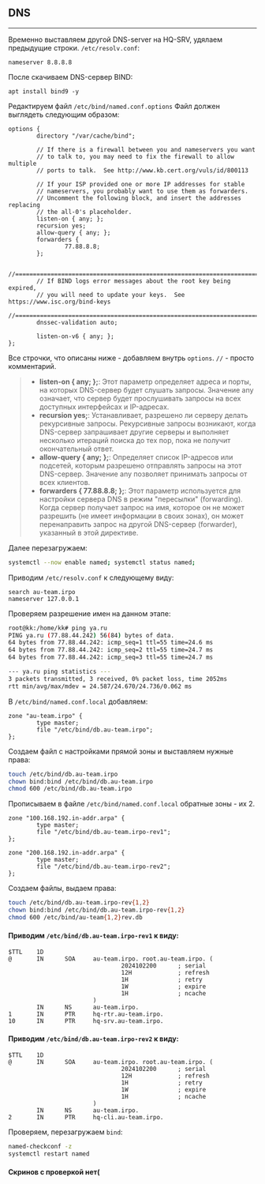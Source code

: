 ## DNS

---

Временно выставляем другой DNS-server на HQ-SRV, удялаем предыдущие строки.
`/etc/resolv.conf`:
```
nameserver 8.8.8.8
```
После скачиваем DNS-сервер BIND:
```
apt install bind9 -y
```
Редактируем файл `/etc/bind/named.conf.options`
Файл должен выглядеть следующим образом:
```
options {
        directory "/var/cache/bind";

        // If there is a firewall between you and nameservers you want
        // to talk to, you may need to fix the firewall to allow multiple
        // ports to talk.  See http://www.kb.cert.org/vuls/id/800113

        // If your ISP provided one or more IP addresses for stable
        // nameservers, you probably want to use them as forwarders.
        // Uncomment the following block, and insert the addresses replacing
        // the all-0's placeholder.
        listen-on { any; };
        recursion yes;
        allow-query { any; };
        forwarders {
                77.88.8.8;
        };

        //========================================================================
        // If BIND logs error messages about the root key being expired,
        // you will need to update your keys.  See https://www.isc.org/bind-keys
        //========================================================================
        dnssec-validation auto;

        listen-on-v6 { any; };
};
```
Все строчки, что описаны ниже - добавляем внутрь `options`. `//` - просто комментарий.

>- **listen-on { any; };**: Этот параметр определяет адреса и порты, на которых DNS-сервер будет слушать запросы. Значение any означает, что сервер будет прослушивать запросы на всех доступных интерфейсах и IP-адресах.
>- **recursion yes;**: Устанавливает, разрешено ли серверу делать рекурсивные запросы. Рекурсивные запросы возникают, когда DNS-сервер запрашивает другие серверы и выполняет несколько итераций поиска до тех пор, пока не получит окончательный ответ.
>- **allow-query { any; };**: Определяет список IP-адресов или подсетей, которым разрешено отправлять запросы на этот DNS-сервер. Значение any позволяет принимать запросы от всех клиентов.
>- **forwarders { 77.88.8.8; };**: Этот параметр используется для настройки сервера DNS в режим "пересылки" (forwarding). Когда сервер получает запрос на имя, которое он не может разрешить (не имеет информации в своих зонах), он может перенаправить запрос на другой DNS-сервер (forwarder), указанный в этой директиве.

Далее перезагружаем:
```bash
systemctl --now enable named; systemctl status named; 
```

Приводим `/etc/resolv.conf` к следующему виду:
```
search au-team.irpo
nameserver 127.0.0.1
```

Проверяем разрешение имен на данном этапе:
```bash
root@kk:/home/kk# ping ya.ru
PING ya.ru (77.88.44.242) 56(84) bytes of data.
64 bytes from 77.88.44.242: icmp_seq=1 ttl=55 time=24.6 ms
64 bytes from 77.88.44.242: icmp_seq=2 ttl=55 time=24.7 ms
64 bytes from 77.88.44.242: icmp_seq=3 ttl=55 time=24.7 ms

--- ya.ru ping statistics ---
3 packets transmitted, 3 received, 0% packet loss, time 2052ms
rtt min/avg/max/mdev = 24.587/24.670/24.736/0.062 ms
```

В `/etc/bind/named.conf.local` добавляем:
```
zone "au-team.irpo" {
        type master;
        file "/etc/bind/db.au-team.irpo";
};
```

Создаем файл с настройками прямой зоны и выставляем нужные права:
```bash
touch /etc/bind/db.au-team.irpo
chown bind:bind /etc/bind/db.au-team.irpo
chmod 600 /etc/bind/db.au-team.irpo
```
Прописываем в файле `/etc/bind/named.conf.local` обратные зоны - их 2.

```
zone "100.168.192.in-addr.arpa" {
        type master;
        file "/etc/bind/db.au-team.irpo-rev1";
};

zone "200.168.192.in-addr.arpa" {
        type master;
        file "/etc/bind/db.au-team.irpo-rev2";
};
```

Создаем файлы, выдаем права:
```bash
touch /etc/bind/db.au-team.irpo-rev{1,2}
chown bind:bind /etc/bind/db.au-team.irpo-rev{1,2}
chmod 600 /etc/bind/au-team{1,2}rev.db
```

#### Приводим `/etc/bind/db.au-team.irpo-rev1` к виду:

```
$TTL    1D
@       IN      SOA     au-team.irpo. root.au-team.irpo. (
                                2024102200      ; serial
                                12H             ; refresh
                                1H              ; retry
                                1W              ; expire
                                1H              ; ncache
                        )
        IN      NS      au-team.irpo.
1       IN      PTR     hq-rtr.au-team.irpo.
10      IN      PTR     hq-srv.au-team.irpo.
```

#### Приводим `/etc/bind/db.au-team.irpo-rev2` к виду:

```
$TTL    1D
@       IN      SOA     au-team.irpo. root.au-team.irpo. (
                                2024102200      ; serial
                                12H             ; refresh
                                1H              ; retry
                                1W              ; expire
                                1H              ; ncache
                        )
        IN      NS      au-team.irpo.
2       IN      PTR     hq-cli.au-team.irpo.
```

Проверяем, перезагружаем `bind`: 

```bash
named-checkconf -z
systemctl restart named
```

#### Скринов с проверкой нет(
